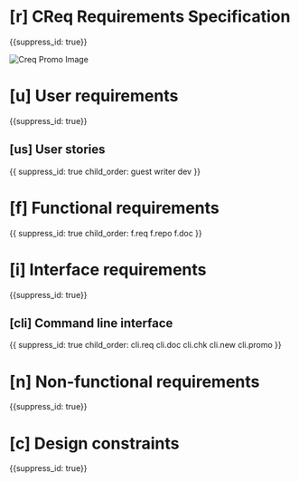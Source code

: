 # [r] CReq Requirements Specification
{{suppress_id: true}}

![Creq Promo Image](assets/creq.png)

# [u] User requirements
{{suppress_id: true}}

## [us] User stories
{{
suppress_id: true
child_order: guest writer dev
}}

# [f] Functional requirements
{{
suppress_id: true
child_order: f.req f.repo f.doc
}}

# [i] Interface requirements
{{suppress_id: true}}

## [cli] Command line interface
{{
suppress_id: true
child_order: cli.req cli.doc cli.chk cli.new cli.promo
}}

# [n] Non-functional requirements
{{suppress_id: true}}

# [c] Design constraints
{{suppress_id: true}}
